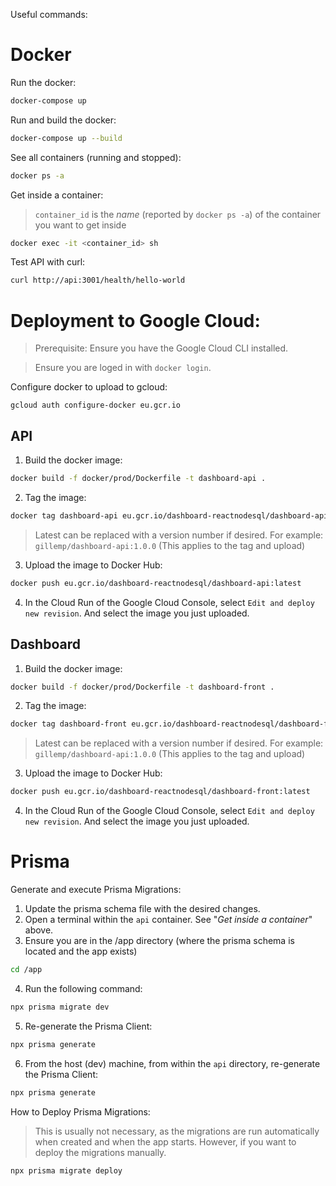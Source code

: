 Useful commands:

# Docker

Run the docker:
```bash
docker-compose up
```

Run and build the docker:
```bash
docker-compose up --build
```

See all containers (running and stopped):
```bash
docker ps -a
```

Get inside a container:
> `container_id` is the *name* (reported by `docker ps -a`) of the container you want to get inside
```bash
docker exec -it <container_id> sh
```

Test API with curl:
```bash
curl http://api:3001/health/hello-world
```




# Deployment to Google Cloud:

> Prerequisite: Ensure you have the Google Cloud CLI installed.

> Ensure you are loged in with `docker login`.

Configure docker to upload to gcloud:
```
gcloud auth configure-docker eu.gcr.io
```

## API

1. Build the docker image:
```bash
docker build -f docker/prod/Dockerfile -t dashboard-api .
```

2. Tag the image:
```bash
docker tag dashboard-api eu.gcr.io/dashboard-reactnodesql/dashboard-api:latest
```

> Latest can be replaced with a version number if desired. For example: `gillemp/dashboard-api:1.0.0` (This applies to the tag and upload)

3. Upload the image to Docker Hub:
```bash
docker push eu.gcr.io/dashboard-reactnodesql/dashboard-api:latest
```

4. In the Cloud Run of the Google Cloud Console, select `Edit and deploy new revision`. And select the image you just uploaded.


## Dashboard

1. Build the docker image:
```bash
docker build -f docker/prod/Dockerfile -t dashboard-front .
```

2. Tag the image:
```bash
docker tag dashboard-front eu.gcr.io/dashboard-reactnodesql/dashboard-front:latest
```

> Latest can be replaced with a version number if desired. For example: `gillemp/dashboard-api:1.0.0` (This applies to the tag and upload)

3. Upload the image to Docker Hub:
```bash
docker push eu.gcr.io/dashboard-reactnodesql/dashboard-front:latest
```

4. In the Cloud Run of the Google Cloud Console, select `Edit and deploy new revision`. And select the image you just uploaded.



# Prisma

Generate and execute Prisma Migrations:
1. Update the prisma schema file with the desired changes.
2. Open a terminal within the `api` container. See "*Get inside a container*" above.
3. Ensure you are in the /app directory (where the prisma schema is located and the app exists)
```bash
cd /app
```
4. Run the following command:
```bash
npx prisma migrate dev
```
5. Re-generate the Prisma Client:
```bash
npx prisma generate
```
6. From the host (dev) machine, from within the `api` directory, re-generate the Prisma Client:
```bash
npx prisma generate
```


How to Deploy Prisma Migrations:
> This is usually not necessary, as the migrations are run automatically when created and when the app starts. However, if you want to deploy the migrations manually.
```bash
npx prisma migrate deploy
```




